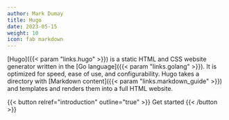 ```yaml
---
author: Mark Dumay
title: Hugo
date: 2023-05-15
weight: 10
icon: fab markdown
---
```


[Hugo]({{< param "links.hugo" >}}) is a static HTML and CSS website generator written in the [Go language]({{< param "links.golang" >}}). It is optimized for speed, ease of use, and configurability. Hugo takes a directory with [Markdown content]({{< param "links.markdown_guide" >}}) and templates and renders them into a full HTML website.

{{< button relref="introduction" outline="true" >}}
    Get started
{{< /button >}}

